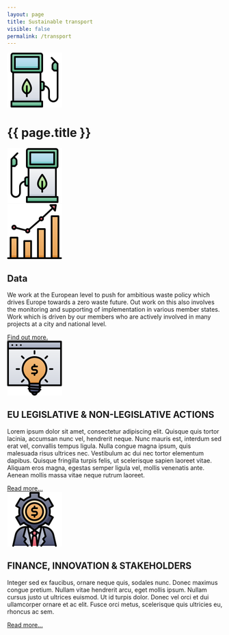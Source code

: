 ```yaml
---
layout: page
title: Sustainable transport
visible: false
permalink: /transport
---
```


<div>
	<div class="centered-title">
		<img src="/assets/icons/DrawKit-Ecology/Color/Gas Station.svg">
		<h1>{{ page.title }}</h1>
		<img src="/assets/icons/DrawKit-Ecology/Color/Gas Station.svg" style="transform: scaleX(-1);">
	</div>
	<div class="flex-container">
		<div class="row">
			<img class="card-img" src="/assets/icons/DrawKit-SaaS/Color/Hockey stick growth.svg">
			<div class="card-descr">
				<h2>Data</h2>
				<p>
					<span class="temp">
					We work at the European level to push for ambitious waste policy which drives Europe towards a zero waste future. Out work on this also involves the monitoring and supporting of implementation in various member states. Work which is driven by our members who are actively involved in many projects at a city and national level.
					</span>
				</p>
				<a href="/transport/data">Find out more.</a>
			</div>
		</div>
		<div class="row">
			<img class="card-img" src="/assets/icons/DrawKit-SaaS/Color/Creative Idea.svg">
			<div class="card-descr">
				<h2>EU LEGISLATIVE & NON-LEGISLATIVE ACTIONS</h2>
				<p>
					<span class="temp">
					Lorem ipsum dolor sit amet, consectetur adipiscing elit. Quisque quis tortor lacinia, accumsan nunc vel, hendrerit neque. Nunc mauris est, interdum sed erat vel, convallis tempus ligula. Nulla congue magna ipsum, quis malesuada risus ultrices nec. Vestibulum ac dui nec tortor elementum dapibus. Quisque fringilla turpis felis, ut scelerisque sapien laoreet vitae. Aliquam eros magna, egestas semper ligula vel, mollis venenatis ante. Aenean mollis massa vitae neque rutrum laoreet.
					</span>
				</p>
				<a href="#">Read more...</a>
			</div>
		</div>
		<div class="row">
			<img class="card-img" src="/assets/icons/DrawKit-SaaS/Color/Investor.svg">
			<div class="card-descr">
				<h2>FINANCE, INNOVATION & STAKEHOLDERS</h2>
				<p>
					<span class="temp">
					Integer sed ex faucibus, ornare neque quis, sodales nunc. Donec maximus congue pretium. Nullam vitae hendrerit arcu, eget mollis ipsum. Nullam cursus justo ut ultrices euismod. Ut id turpis dolor. Donec vel orci et dui ullamcorper ornare et ac elit. Fusce orci metus, scelerisque quis ultricies eu, rhoncus ac sem.
					</span>
				</p>
				<a href="/finance_innovation">Read more...</a>
			</div>
		</div>
	</div>

</div>





